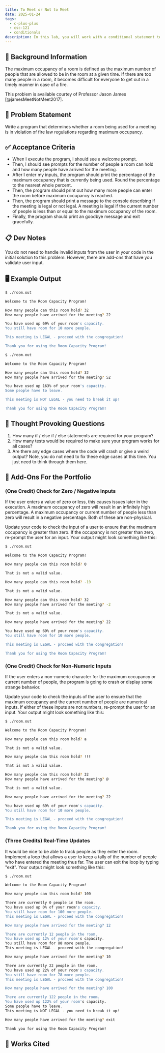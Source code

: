 ```yaml
---
title: To Meet or Not to Meet
date: 2025-01-24
tags:
  - c-plus-plus
  - csc-121
  - conditionals
description: In this lab, you will work with a conditional statement to determine what message gets printed to the console.
---
```


## 🔖 Background Information

The maximum occupancy of a room is defined as the maximum number of people that are allowed to be in the room at a given time. If there are too many people in a room, it becomes difficult for everyone to get out in a timely manner in case of a fire.

This problem is available courtey of Professor Jason James [@jamesMeetNotMeet2017].

## 🎯 Problem Statement

Write a program that determines whether a room being used for a meeting is in violation of fire law regulations regarding maximum occupancy.

## ✅ Acceptance Criteria

* When I execute the program, I should see a welcome prompt.
* Then, I should see prompts for the number of people a room can hold and how many people have arrived for the meeting.
* After I enter my inputs, the program should print the percentage of the maximum occupancy that is currently being used. Round the percentage to the nearest whole percent.
* Then, the program should print out how many more people can enter the room before maximum occupancy is reached.
* Then, the program should print a message to the console describing if the meeting is legal or not legal. A meeting is legal if the current number of people is less than or equal to the maximum occupancy of the room.
* Finally, the program should print an goodbye message and exit gracefully.

## 📋 Dev Notes

You do not need to handle invalid inputs from the user in your code in the initial solution to this problem. However, there are add-ons that have you validate user input.

## 🖥️ Example Output

```bash
$ ./room.out

Welcome to the Room Capacity Program!

How many people can this room hold? 32
How many people have arrived for the meeting? 22

You have used up 69% of your room's capacity.
You still have room for 10 more people.

This meeting is LEGAL - proceed with the congregation!

Thank you for using the Room Capacity Program!
```

```bash
$ ./room.out

Welcome to the Room Capacity Program!

How many people can this room hold? 32
How many people have arrived for the meeting? 52

You have used up 163% of your room's capacity.
Some people have to leave.

This meeting is NOT LEGAL - you need to break it up!

Thank you for using the Room Capacity Program!
```

## 📝 Thought Provoking Questions

1. How many if / else if / else statements are required for your program?
2. How many tests would be required to make sure your program works for all cases?
3. Are there any edge cases where the code will crash or give a weird output? Note, you do not need to fix these edge cases at this time. You just need to think through them here.

## 💼 Add-Ons For the Portfolio

### (One Credit) Check for Zero / Negative Inputs

If the user enters a value of zero or less, this causes issues later in the execution. A maximum occupancy of zero will result in an infinitely high percentage. A maximum occupancy or current number of people less than zero will result in a negative percentage. Both of these are non-physical.

Update your code to check the input of a user to ensure that the maximum occupancy is greater than zero. If the occupancy is not greater than zero, re-prompt the user for an input. Your output might look something like this:

```bash
$ ./room.out

Welcome to the Room Capacity Program!

How many people can this room hold? 0

That is not a valid value.

How many people can this room hold? -10

That is not a valid value.

How many people can this room hold? 32
How many people have arrived for the meeting? -2

That is not a valid value.

How many people have arrived for the meeting? 22

You have used up 69% of your room's capacity.
You still have room for 10 more people.

This meeting is LEGAL - proceed with the congregation!

Thank you for using the Room Capacity Program!
```

### (One Credit) Check for Non-Numeric Inputs

If the user enters a non-numeric character for the maximum occupancy or current number of people, the program is going to crash or display some strange behavior.

Update your code to check the inputs of the user to ensure that the maximum occupancy and the current number of people are numerical inputs. If either of these inputs are not numbers, re-prompt the user for an input. Your output might look something like this:

```bash
$ ./room.out

Welcome to the Room Capacity Program!

How many people can this room hold? a

That is not a valid value.

How many people can this room hold? !!!

That is not a valid value.

How many people can this room hold? 32
How many people have arrived for the meeting? @

That is not a valid value.

How many people have arrived for the meeting? 22

You have used up 69% of your room's capacity.
You still have room for 10 more people.

This meeting is LEGAL - proceed with the congregation!

Thank you for using the Room Capacity Program!
```

### (Three Credits) Real-Time Updates

It would be nice to be able to track people as they enter the room. Implement a loop that allows a user to keep a tally of the number of people who have entered the meeting thus far. The user can exit the loop by typing "exit". Your output might look something like this:

```bash
$ ./room.out

Welcome to the Room Capacity Program!

How many people can this room hold? 100

There are currently 0 people in the room.
You have used up 0% of your room's capacity.
You still have room for 100 more people.
This meeting is LEGAL - proceed with the congregation!

How many people have arrived for the meeting? 12

There are currently 12 people in the room.
You have used up 12% of your room's capacity.
You still have room for 88 more people.
This meeting is LEGAL - proceed with the congregation!

How many people have arrived for the meeting? 10

There are currently 22 people in the room.
You have used up 22% of your room's capacity.
You still have room for 78 more people.
This meeting is LEGAL - proceed with the congregation!

How many people have arrived for the meeting? 100

There are currently 122 people in the room.
You have used up 122% of your room's capacity.
Some people have to leave.
This meeting is NOT LEGAL - you need to break it up!

How many people have arrived for the meeting? exit

Thank you for using the Room Capacity Program!
```

## 📘 Works Cited

[//]: <> (This is a placeholder for where the Works Cited will be rendered for this page.)
